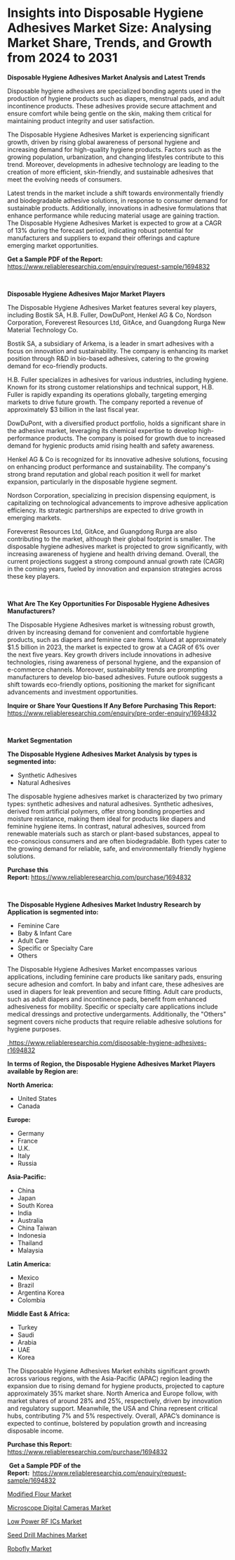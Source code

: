 <p><h1>Insights into Disposable Hygiene Adhesives Market Size: Analysing Market Share, Trends, and Growth from 2024 to 2031</h1></p><p><strong>Disposable Hygiene Adhesives Market Analysis and Latest Trends</strong></p>
<p><p>Disposable hygiene adhesives are specialized bonding agents used in the production of hygiene products such as diapers, menstrual pads, and adult incontinence products. These adhesives provide secure attachment and ensure comfort while being gentle on the skin, making them critical for maintaining product integrity and user satisfaction. </p><p>The Disposable Hygiene Adhesives Market is experiencing significant growth, driven by rising global awareness of personal hygiene and increasing demand for high-quality hygiene products. Factors such as the growing population, urbanization, and changing lifestyles contribute to this trend. Moreover, developments in adhesive technology are leading to the creation of more efficient, skin-friendly, and sustainable adhesives that meet the evolving needs of consumers.</p><p>Latest trends in the market include a shift towards environmentally friendly and biodegradable adhesive solutions, in response to consumer demand for sustainable products. Additionally, innovations in adhesive formulations that enhance performance while reducing material usage are gaining traction. The Disposable Hygiene Adhesives Market is expected to grow at a CAGR of 13% during the forecast period, indicating robust potential for manufacturers and suppliers to expand their offerings and capture emerging market opportunities.</p></p>
<p><strong>Get a Sample PDF of the Report:&nbsp;</strong> <a href="https://www.reliableresearchiq.com/enquiry/request-sample/1694832?utm_campaign=1144&utm_medium=2&utm_source=Github&utm_content=ia&utm_term=17122024&utm_id=disposable-hygiene-adhesives">https://www.reliableresearchiq.com/enquiry/request-sample/1694832</a></p>
<p>&nbsp;</p>
<p><strong>Disposable Hygiene Adhesives Major Market Players</strong></p>
<p><p>The Disposable Hygiene Adhesives Market features several key players, including Bostik SA, H.B. Fuller, DowDuPont, Henkel AG & Co, Nordson Corporation, Foreverest Resources Ltd, GitAce, and Guangdong Rurga New Material Technology Co. </p><p>Bostik SA, a subsidiary of Arkema, is a leader in smart adhesives with a focus on innovation and sustainability. The company is enhancing its market position through R&D in bio-based adhesives, catering to the growing demand for eco-friendly products.</p><p>H.B. Fuller specializes in adhesives for various industries, including hygiene. Known for its strong customer relationships and technical support, H.B. Fuller is rapidly expanding its operations globally, targeting emerging markets to drive future growth. The company reported a revenue of approximately $3 billion in the last fiscal year.</p><p>DowDuPont, with a diversified product portfolio, holds a significant share in the adhesive market, leveraging its chemical expertise to develop high-performance products. The company is poised for growth due to increased demand for hygienic products amid rising health and safety awareness.</p><p>Henkel AG & Co is recognized for its innovative adhesive solutions, focusing on enhancing product performance and sustainability. The company's strong brand reputation and global reach position it well for market expansion, particularly in the disposable hygiene segment.</p><p>Nordson Corporation, specializing in precision dispensing equipment, is capitalizing on technological advancements to improve adhesive application efficiency. Its strategic partnerships are expected to drive growth in emerging markets.</p><p>Foreverest Resources Ltd, GitAce, and Guangdong Rurga are also contributing to the market, although their global footprint is smaller. The disposable hygiene adhesives market is projected to grow significantly, with increasing awareness of hygiene and health driving demand. Overall, the current projections suggest a strong compound annual growth rate (CAGR) in the coming years, fueled by innovation and expansion strategies across these key players.</p></p>
<p>&nbsp;</p>
<p><strong>What Are The Key Opportunities For Disposable Hygiene Adhesives Manufacturers?</strong></p>
<p><p>The Disposable Hygiene Adhesives market is witnessing robust growth, driven by increasing demand for convenient and comfortable hygiene products, such as diapers and feminine care items. Valued at approximately $1.5 billion in 2023, the market is expected to grow at a CAGR of 6% over the next five years. Key growth drivers include innovations in adhesive technologies, rising awareness of personal hygiene, and the expansion of e-commerce channels. Moreover, sustainability trends are prompting manufacturers to develop bio-based adhesives. Future outlook suggests a shift towards eco-friendly options, positioning the market for significant advancements and investment opportunities.</p></p>
<p><strong>Inquire or Share Your Questions If Any Before Purchasing This Report:</strong> <a href="https://www.reliableresearchiq.com/enquiry/pre-order-enquiry/1694832?utm_campaign=1144&utm_medium=2&utm_source=Github&utm_content=ia&utm_term=17122024&utm_id=disposable-hygiene-adhesives">https://www.reliableresearchiq.com/enquiry/pre-order-enquiry/1694832</a></p>
<p>&nbsp;</p>
<p><strong>Market Segmentation</strong></p>
<p><strong>The Disposable Hygiene Adhesives Market Analysis by types is segmented into:</strong></p>
<p><ul><li>Synthetic Adhesives</li><li>Natural Adhesives</li></ul></p>
<p><p>The disposable hygiene adhesives market is characterized by two primary types: synthetic adhesives and natural adhesives. Synthetic adhesives, derived from artificial polymers, offer strong bonding properties and moisture resistance, making them ideal for products like diapers and feminine hygiene items. In contrast, natural adhesives, sourced from renewable materials such as starch or plant-based substances, appeal to eco-conscious consumers and are often biodegradable. Both types cater to the growing demand for reliable, safe, and environmentally friendly hygiene solutions.</p></p>
<p><strong>Purchase this Report:&nbsp;</strong><a href="https://www.reliableresearchiq.com/purchase/1694832?utm_campaign=1144&utm_medium=2&utm_source=Github&utm_content=ia&utm_term=17122024&utm_id=disposable-hygiene-adhesives">https://www.reliableresearchiq.com/purchase/1694832</a></p>
<p>&nbsp;</p>
<p><strong>The Disposable Hygiene Adhesives Market Industry Research by Application is segmented into:</strong></p>
<p><ul><li>Feminine Care</li><li>Baby & Infant Care</li><li>Adult Care</li><li>Specific or Specialty Care</li><li>Others</li></ul></p>
<p><p>The Disposable Hygiene Adhesives Market encompasses various applications, including feminine care products like sanitary pads, ensuring secure adhesion and comfort. In baby and infant care, these adhesives are used in diapers for leak prevention and secure fitting. Adult care products, such as adult diapers and incontinence pads, benefit from enhanced adhesiveness for mobility. Specific or specialty care applications include medical dressings and protective undergarments. Additionally, the "Others" segment covers niche products that require reliable adhesive solutions for hygiene purposes.</p></p>
<p><a href="https://www.reliableresearchiq.com/disposable-hygiene-adhesives-r1694832?utm_campaign=1144&utm_medium=2&utm_source=Github&utm_content=ia&utm_term=17122024&utm_id=disposable-hygiene-adhesives">&nbsp;https://www.reliableresearchiq.com/disposable-hygiene-adhesives-r1694832</a></p>
<p><strong>In terms of Region, the Disposable Hygiene Adhesives Market Players available by Region are:</strong></p>
<p>
    <p> <strong> North America: </strong>
        <ul>
            <li>United States</li>
            <li>Canada</li>
        </ul>
        </p> 
    <p> <strong> Europe: </strong>
        <ul>
            <li>Germany</li>
            <li>France</li>
            <li>U.K.</li>
            <li>Italy</li>
            <li>Russia</li>
        </ul>
        </p> 
    <p> <strong> Asia-Pacific: </strong>
        <ul>
            <li>China</li>
            <li>Japan</li>
            <li>South Korea</li>
            <li>India</li>
            <li>Australia</li>
            <li>China Taiwan</li>
            <li>Indonesia</li>
            <li>Thailand</li>
            <li>Malaysia</li>
        </ul>
        </p> 
    <p> <strong> Latin America: </strong>
        <ul>
            <li>Mexico</li>
            <li>Brazil</li>
            <li>Argentina Korea</li>
            <li>Colombia</li>
        </ul>
        </p> 
    <p> <strong> Middle East & Africa: </strong>
        <ul>
            <li>Turkey</li>
            <li>Saudi</li>
            <li>Arabia</li>
            <li>UAE</li>
            <li>Korea</li>
        </ul>
    </p>
    </p>
<p><p>The Disposable Hygiene Adhesives Market exhibits significant growth across various regions, with the Asia-Pacific (APAC) region leading the expansion due to rising demand for hygiene products, projected to capture approximately 35% market share. North America and Europe follow, with market shares of around 28% and 25%, respectively, driven by innovation and regulatory support. Meanwhile, the USA and China represent critical hubs, contributing 7% and 5% respectively. Overall, APAC’s dominance is expected to continue, bolstered by population growth and increasing disposable income.</p></p>
<p><strong>Purchase this Report: </strong><a href="https://www.reliableresearchiq.com/purchase/1694832?utm_campaign=1144&utm_medium=2&utm_source=Github&utm_content=ia&utm_term=17122024&utm_id=disposable-hygiene-adhesives">https://www.reliableresearchiq.com/purchase/1694832</a></p>
<p>&nbsp;<strong>Get a Sample PDF of the Report:&nbsp;&nbsp;</strong><a href="https://www.reliableresearchiq.com/enquiry/request-sample/1694832?utm_campaign=1144&utm_medium=2&utm_source=Github&utm_content=ia&utm_term=17122024&utm_id=disposable-hygiene-adhesives">https://www.reliableresearchiq.com/enquiry/request-sample/1694832</a></p>
<p><strong></strong></p>
<p><p><a href="https://www.linkedin.com/pulse/global-modified-flour-market-forecast-2024-2031-trends-gwebe?utm_campaign=1144&utm_medium=2&utm_source=Github&utm_content=ia&utm_term=17122024&utm_id=disposable-hygiene-adhesives">Modified Flour Market</a></p><p><a href="https://www.linkedin.com/pulse/microscope-digital-cameras-market-revolution-2024-2031-r4v1e?utm_campaign=1144&utm_medium=2&utm_source=Github&utm_content=ia&utm_term=17122024&utm_id=disposable-hygiene-adhesives">Microscope Digital Cameras Market</a></p><p><a href="https://www.linkedin.com/pulse/examining-ups-downs-low-power-rf-ics-market-size-growth-cagr-cakee?utm_campaign=1144&utm_medium=2&utm_source=Github&utm_content=ia&utm_term=17122024&utm_id=disposable-hygiene-adhesives">Low Power RF ICs Market</a></p><p><a href="https://www.linkedin.com/pulse/seed-drill-machines-market-outlook-share-analysis-growth-8ricf?utm_campaign=1144&utm_medium=2&utm_source=Github&utm_content=ia&utm_term=17122024&utm_id=disposable-hygiene-adhesives">Seed Drill Machines Market</a></p><p><a href="https://www.linkedin.com/pulse/revenue-insights-growth-forecast-robofly-industry-93-cagr-from-i8lgf?utm_campaign=1144&utm_medium=2&utm_source=Github&utm_content=ia&utm_term=17122024&utm_id=disposable-hygiene-adhesives">Robofly Market</a></p></p>